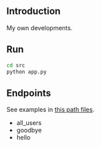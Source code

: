 ## Introduction

My own developments.

## Run

```bash
cd src
python app.py
```

## Endpoints

See examples in [this path files](bruno/collection).

- all_users
- goodbye
- hello
